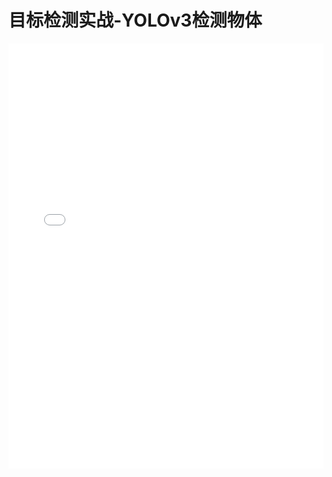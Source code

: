 # 目标检测实战-YOLOv3检测物体

<iframe src="//player.bilibili.com/player.html?aid=74140128&cid=126834819&page=1" scrolling="no" border="0" frameborder="no" framespacing="0" allowfullscreen="true" style="max-height: 680px; height: 55vh; width: 100%;">
视频正在加载中，请稍等...
</iframe>
